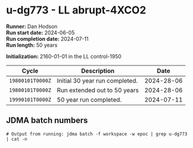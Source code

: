 # u-dg773 - LL abrupt-4XCO2

**Runner:** Dan Hodson  
**Run start date:** 2024-06-05  
**Run completion date:** 2024-07-11  
**Run length:** 50 years  

**Initialization:** 2160-01-01 in the LL control-1950

| Cycle | Description | Date |
| --- | --- | --- |
| `19800101T0000Z` | Initial 30 year run completed. | 2024-28-06 |
| `19800101T0000Z` | Run extended out to 50 years | 2024-28-06 | 
| `19990101T0000Z` | 50 year run completed. | 2024-07-11 | 


## JDMA batch numbers
```
# Output from running: jdma batch -f workspace -w epoc | grep u-dg773 | cat -n

```
